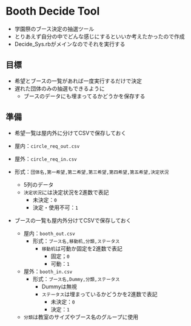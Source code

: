 # Booth Decide Tool

- 学園祭のブース決定の抽選ツール
- とりあえず自分の中でどんな感じにするといいか考えたかったので作成
- Decide_Sys.rbがメインなのでそれを実行する

## 目標

- 希望とブースの一覧があれば一度実行するだけで決定
- 遅れた団体のみの抽選もできるように
  - ブースのデータにも埋まってるかどうかを保存する

## 準備

- 希望一覧は屋内外に分けてCSVで保存しておく
- 屋内：`circle_req_out.csv`
- 屋外：`circle_req_in.csv`
- 形式：`団体名,第一希望,第二希望,第三希望,第四希望,第五希望,決定状況`
  - 5列のデータ
  - `決定状況`には決定状況を2進数で表記
    - 未決定：`0`
    - 決定・使用不可：`1`

- ブースの一覧も屋内外分けてCSVで保存しておく
  - 屋内：`booth_out.csv`
    - 形式：`ブース名,移動机,分類,ステータス`
      - `移動机`は可動か固定を2進数で表記
        - 固定；`0`
        - 可動：`1`
  - 屋外：`booth_in.csv`
    - 形式：`ブース名,Dummy,分類,ステータス`
      - Dummyは無視
      - `ステータス`は埋まっているかどうかを2進数で表記
        - 未決定：`0`
        - 決定：`1`
  - `分類`は教室のサイズやブース名のグループに使用
